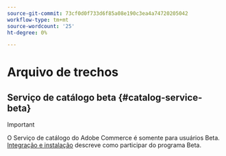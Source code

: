 ```yaml
---
source-git-commit: 73cf0d0f733d6f85a08e190c3ea4a74720205042
workflow-type: tm+mt
source-wordcount: '25'
ht-degree: 0%

---
```

# Arquivo de trechos

## Serviço de catálogo beta {#catalog-service-beta}

>[!IMPORTANT]
>
>O Serviço de catálogo do Adobe Commerce é somente para usuários Beta. [Integração e instalação](../catalog-service/installation.md) descreve como participar do programa Beta.
